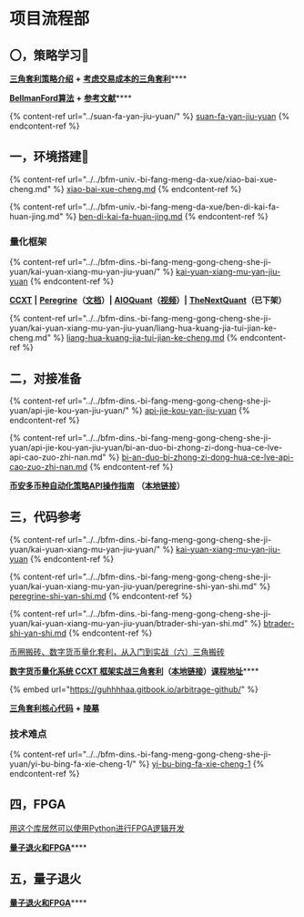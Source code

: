 # 项目流程部

## 〇，策略学习🚩

[**三角套利策略介绍**](https://mp.weixin.qq.com/s/G5t7TyIyrH40Kl55feTDIw) **+** [**考虑交易成本的三角套利**](https://www.jianshu.com/p/e50a52312a47)****

[**BellmanFord算法**](https://www.bfm-unity.com/what-is-bfm-al) **+** [**参考文献**](https://www.bfm-unity.com/what-is-bfm-al/bfm-al-ckwx)****

{% content-ref url="../suan-fa-yan-jiu-yuan/" %}
[suan-fa-yan-jiu-yuan](../suan-fa-yan-jiu-yuan/)
{% endcontent-ref %}

## 一，环境搭建🚩

{% content-ref url="../../bfm-univ.-bi-fang-meng-da-xue/xiao-bai-xue-cheng.md" %}
[xiao-bai-xue-cheng.md](../../bfm-univ.-bi-fang-meng-da-xue/xiao-bai-xue-cheng.md)
{% endcontent-ref %}

{% content-ref url="../../bfm-univ.-bi-fang-meng-da-xue/ben-di-kai-fa-huan-jing.md" %}
[ben-di-kai-fa-huan-jing.md](../../bfm-univ.-bi-fang-meng-da-xue/ben-di-kai-fa-huan-jing.md)
{% endcontent-ref %}

### **量化框架**

{% content-ref url="../../bfm-dins.-bi-fang-meng-gong-cheng-she-ji-yuan/kai-yuan-xiang-mu-yan-jiu-yuan/" %}
[kai-yuan-xiang-mu-yan-jiu-yuan](../../bfm-dins.-bi-fang-meng-gong-cheng-she-ji-yuan/kai-yuan-xiang-mu-yan-jiu-yuan/)
{% endcontent-ref %}

[**CCXT**](https://github.com/ccxt/ccxt)  **|**  [**Peregrine**](https://github.com/wardbradt/peregrine)**（**[**文档**](https://guhhhhaa.gitbook.io/peregrine/)**）|**  [**AIOQuant**](https://github.com/CongZhengithub/aioquant)**（**[**视频**](https://space.bilibili.com/479971824)**）|**  [**TheNextQuant**](https://thenextquant.com/intro)**（已下架）**

{% content-ref url="../../bfm-dins.-bi-fang-meng-gong-cheng-she-ji-yuan/kai-yuan-xiang-mu-yan-jiu-yuan/liang-hua-kuang-jia-tui-jian-ke-cheng.md" %}
[liang-hua-kuang-jia-tui-jian-ke-cheng.md](../../bfm-dins.-bi-fang-meng-gong-cheng-she-ji-yuan/kai-yuan-xiang-mu-yan-jiu-yuan/liang-hua-kuang-jia-tui-jian-ke-cheng.md)
{% endcontent-ref %}

## 二，对接准备

{% content-ref url="../../bfm-dins.-bi-fang-meng-gong-cheng-she-ji-yuan/api-jie-kou-yan-jiu-yuan/" %}
[api-jie-kou-yan-jiu-yuan](../../bfm-dins.-bi-fang-meng-gong-cheng-she-ji-yuan/api-jie-kou-yan-jiu-yuan/)
{% endcontent-ref %}

{% content-ref url="../../bfm-dins.-bi-fang-meng-gong-cheng-she-ji-yuan/api-jie-kou-yan-jiu-yuan/bi-an-duo-bi-zhong-zi-dong-hua-ce-lve-api-cao-zuo-zhi-nan.md" %}
[bi-an-duo-bi-zhong-zi-dong-hua-ce-lve-api-cao-zuo-zhi-nan.md](../../bfm-dins.-bi-fang-meng-gong-cheng-she-ji-yuan/api-jie-kou-yan-jiu-yuan/bi-an-duo-bi-zhong-zi-dong-hua-ce-lve-api-cao-zuo-zhi-nan.md)
{% endcontent-ref %}

[**币安多币种自动化策略API操作指南**](https://zhuanlan.zhihu.com/p/55109087) **（**[**本地链接**](https://www.bfm-unity.com/command-room-discovery/san-jiao-tao-li-shi-yan-shi/bi-an-duo-bi-zhong-zi-dong-hua-ce-lve-api-cao-zuo-zhi-nan)**）**

## 三，代码**参考**

{% content-ref url="../../bfm-dins.-bi-fang-meng-gong-cheng-she-ji-yuan/kai-yuan-xiang-mu-yan-jiu-yuan/" %}
[kai-yuan-xiang-mu-yan-jiu-yuan](../../bfm-dins.-bi-fang-meng-gong-cheng-she-ji-yuan/kai-yuan-xiang-mu-yan-jiu-yuan/)
{% endcontent-ref %}

{% content-ref url="../../bfm-dins.-bi-fang-meng-gong-cheng-she-ji-yuan/kai-yuan-xiang-mu-yan-jiu-yuan/peregrine-shi-yan-shi.md" %}
[peregrine-shi-yan-shi.md](../../bfm-dins.-bi-fang-meng-gong-cheng-she-ji-yuan/kai-yuan-xiang-mu-yan-jiu-yuan/peregrine-shi-yan-shi.md)
{% endcontent-ref %}

{% content-ref url="../../bfm-dins.-bi-fang-meng-gong-cheng-she-ji-yuan/kai-yuan-xiang-mu-yan-jiu-yuan/btrader-shi-yan-shi.md" %}
[btrader-shi-yan-shi.md](../../bfm-dins.-bi-fang-meng-gong-cheng-she-ji-yuan/kai-yuan-xiang-mu-yan-jiu-yuan/btrader-shi-yan-shi.md)
{% endcontent-ref %}

[币圈搬砖、数字货币量化套利，从入门到实战（六）三角搬砖](https://www.jianshu.com/p/14dbaa02777a)

[**数字货币量化系统 CCXT 框架实战三角套利**](http://www.digtime.cn/articles/282/shu-zi-huo-bi-liang-hua-xi-tong-ccxt-kuang-jia-shi-zhan-san-jiao-tao-li)**（**[**本地链接**](https://www.bfm-unity.com/command-room-discovery/san-jiao-tao-li-shi-yan-shi/shu-zi-huo-bi-liang-hua-xi-tong-ccxt-kuang-jia-shi-zhan-san-jiao-tao-li)**）**[**课程地址**](https://study.163.com/course/courseMain.htm?courseId=1006162003)****

{% embed url="https://guhhhhaa.gitbook.io/arbitrage-github/" %}

[**三角套利核心代码**](https://www.bfm-unity.com/ruan-jian-bfm-on-python) **+** [**陵墓**](https://www.bfm-unity.com/what-is-bfm-al/lo-st)

### **技术难点**

{% content-ref url="../../bfm-dins.-bi-fang-meng-gong-cheng-she-ji-yuan/yi-bu-bing-fa-xie-cheng-1/" %}
[yi-bu-bing-fa-xie-cheng-1](../../bfm-dins.-bi-fang-meng-gong-cheng-she-ji-yuan/yi-bu-bing-fa-xie-cheng-1/)
{% endcontent-ref %}

## **四，FPGA**

[用这个库居然可以使用Python进行FPGA逻辑开发](https://zhuanlan.zhihu.com/p/56095014)

[**量子退火和FPGA**](https://guhhhhaa.gitbook.io/bfm-unity-doc-v1/bfm-suan-fa-de-wei-lai-fa-zhan-wei-wan-cheng)****

## **五，量子退火**

[**量子退火和FPGA**](https://guhhhhaa.gitbook.io/bfm-unity-doc-v1/bfm-suan-fa-de-wei-lai-fa-zhan-wei-wan-cheng)****
